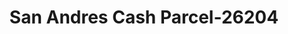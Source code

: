 ---
f_zip-code: 93101
f_state-code: CA
title: San Andres Cash Parcel-26204
f_phone: 805-966-2719
f_city-only: Santa Barbara
f_address: 1511 San Andres Street # A Santa Barbara
f_location-unique-id: '26204'
slug: san-andres-cash-parcel-26204
updated-on: '2024-05-30T13:46:58.046Z'
created-on: '2024-05-30T13:36:59.803Z'
published-on: '2024-05-30T13:54:32.469Z'
f_city-state: cms/city/santa-barbara-ca.md
f_company: cms/company/san-andres-cash-parcel.md
f_state: cms/state/california.md
layout: '[payday-loan].html'
tags: payday-loan
---